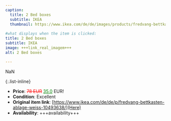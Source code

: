 ```yaml
---
caption:
  title: 2 Bed boxes
  subtitle: IKEA
  thumbnail: https://www.ikea.com/de/de/images/products/fredvang-bettkasten-ablage-weiss__0962752_pe808963_s5.jpg
  
#what displays when the item is clicked:
title: 2 Bed boxes
subtitle: IKEA
image: +++link_real_imagem+++
alt: 2 Bed boxes

---
```

NaN

{:.list-inline} 
- **Price**: <span style="color:red"><del>78 EUR</del></span> <span style="color:green"><ins>35.0</ins></span> EUR!
- **Condition**: Excellent
- **Original item link**: [https://www.ikea.com/de/de/p/fredvang-bettkasten-ablage-weiss-10493638/](Here)
- **Availability**: +++availability+++
